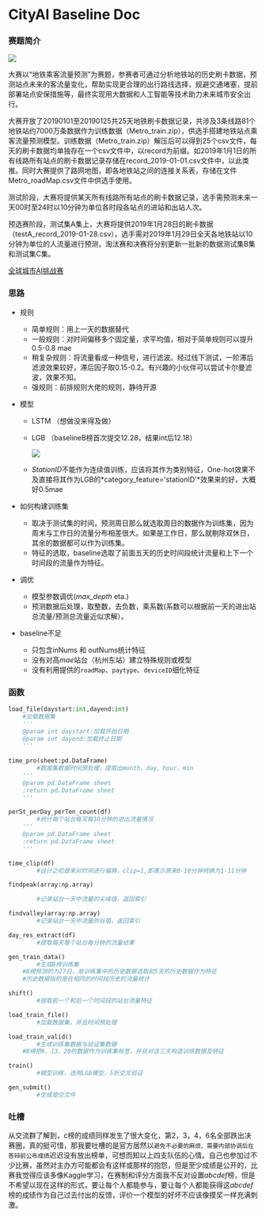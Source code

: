 # CityAI Baseline Doc

### 赛题简介

![](http://aliyuntianchiresult.cn-hangzhou.oss.aliyun-inc.com/public/files/forum/1552965164939.png)

大赛以“地铁乘客流量预测”为赛题，参赛者可通过分析地铁站的历史刷卡数据，预测站点未来的客流量变化，帮助实现更合理的出行路线选择，规避交通堵塞，提前部署站点安保措施等，最终实现用大数据和人工智能等技术助力未来城市安全出行。

大赛开放了20190101至20190125共25天地铁刷卡数据记录，共涉及3条线路81个地铁站约7000万条数据作为训练数据（Metro_train.zip），供选手搭建地铁站点乘客流量预测模型。训练数据（Metro_train.zip）解压后可以得到25个csv文件，每天的刷卡数据均单独存在一个csv文件中，以record为前缀。如2019年1月1日的所有线路所有站点的刷卡数据记录存储在record_2019-01-01.csv文件中，以此类推。同时大赛提供了路网地图，即各地铁站之间的连接关系表，存储在文件Metro_roadMap.csv文件中供选手使用。

测试阶段，大赛将提供某天所有线路所有站点的刷卡数据记录，选手需预测未来一天00时至24时以10分钟为单位各时段各站点的进站和出站人次。

预选赛阶段，测试集A集上，大赛将提供2019年1月28日的刷卡数据（testA_record_2019-01-28.csv），选手需对2019年1月29日全天各地铁站以10分钟为单位的人流量进行预测，淘汰赛和决赛将分别更新一批新的数据测试集B集和测试集C集。

[全球城市AI挑战赛](https://tianchi.aliyun.com/competition/entrance/231708/introduction)

### 思路

- 规则
  * 简单规则：用上一天的数据替代
  * 一般规则：对时间偏移多个固定量，求平均值，相对于简单规则可以提升0.5-0.8 mae
  * 稍复杂规则：将流量看成一种信号，进行滤波。经过线下测试，一阶滞后滤波效果较好，滞后因子取0.15-0.2。有兴趣的小伙伴可以尝试卡尔曼滤波，效果不知。
  * 强规则：前排规则大佬的规则，静待开源

- 模型
  * LSTM （想做没来得及做）

  * LGB （baselineB榜首次提交12.28，结果int后12.18）

    ![](https://github.com/BirderEric/Tianchi_CityAI_Challenge/blob/master/code/Screen%20Shot%202019-04-05%20at%2010.17.33%20AM.png)

  * *StationID*不能作为连续值训练，应该将其作为类别特征，One-hot效果不及直接将其作为LGB的*category_feature='stationID'*效果来的好，大概好0.5mae
- 如何构建训练集
  * 取决于测试集的时间，预测周日那么就选取周日的数据作为训练集，因为周末与工作日的流量分布相差很大。如果是工作日，那么就剔除双休日，其余的数据都可以作为训练集。
  * 特征的选取，baseline选取了前面五天的历史时间段统计流量和上下一个时间段的流量作为特征。
- 调优
  * 模型参数调优(*max_depth* eta.)
  * 预测数据后处理，取整数，去负数，乘系数(系数可以根据前一天的进出站总流量/预测总流量近似求解）。
- baseline不足
  - 只包含inNums 和 outNums统计特征
  - 没有对高*mae*站台（杭州东站）建立特殊规则或模型
  - 没有利用提供的`roadMap`、`paytype`、`deviceID`细化特征

### 函数

```python
load_file(daystart:int,dayend:int)
    #加载数据集
  	'''
  	@param int daystart:加载开始日期
    @param int dayend:加载终止日期
  	'''
    
time_pro(sheet:pd.DataFrame)
		#数据集数据时间预处理，提取出month、day、hour、min 	
    '''
    @param pd.DataFrame sheet
    :return pd.DataFrame sheet
    '''

perSt_perDay_perTen_count(df)
		#统计每个站台每天每10分钟的进出流量情况
  	'''
  	@param pd.DataFrame sheet
    :return pd.DataFrame sheet
  	'''

time_clip(df)
		#设计之初是来对时间进行偏移，clip=1,即表示原来0-10分钟转换为1-11分钟

findpeak(array:np.array)

		#记录站台一天中流量的尖峰值，返回索引

findvalley(array:np.array)
		#记录站台一天中流量的谷值，返回索引

day_res_extract(df)
		#提取每天每个站台每分钟的流量结果

gen_train_data()
		#生成B榜训练集
  	#B榜预测的为27日，故训练集中的历史数据选取前5天的历史数据作为特征
    #历史数据指的是在相同的时间段历史的流量统计

shift()
		#提取前一个和后一个时间段的站台流量特征

load_train_file()
		#加载数据集，并且时间预处理

load_train_valid()
		#生成训练集数据与验证集数据
    #B榜把6、13、20的数据作为训练集标签，并且对这三天构造训练数据及特征

train()
		#模型训练，选用LGB模型，5折交叉验证

gen_submit()
		#生成提交文件

```



### 吐槽

从交流群了解到，c榜的成绩同样发生了很大变化，第2，3，4，6名全部跌出决赛圈，真的挺可惜，那我要吐槽的是官方居然以`避免不必要的麻烦、需要内部协调后在答辩前公布成绩`迟迟没有放出榜单，可想而知以上四支队伍的心情。自己也参加过不少比赛，虽然对主办方可能都会有这样或那样的抱怨，但是至少成绩是公开的，比赛我觉得应该多像Kaggle学习，在赛制和评分方面我不反对设置*abcdef*榜，但是不希望以现在这样的形式，要让每个人都能参与，要让每个人都能获得这*abcdef*榜的成绩作为自己过去付出的反馈，评价一个模型的好坏不应该像摸奖一样充满刺激。



